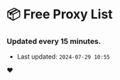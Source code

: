 # :package: Free Proxy List
### Updated every 15 minutes.

- Last updated: `2024-07-29 10:55`

:heart:
